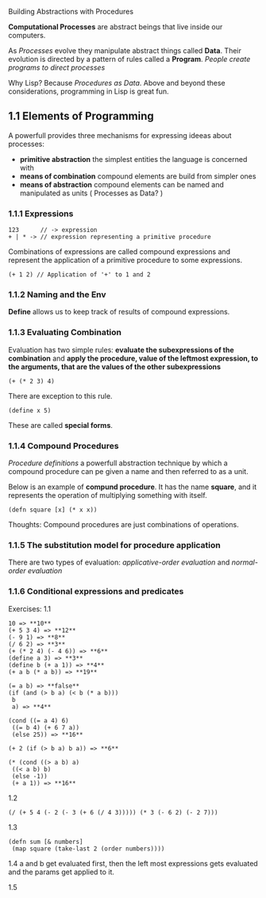 Building Abstractions with Procedures

**Computational Processes** are abstract beings that live inside our computers.

As *Processes* evolve they manipulate abstract things called **Data**. Their evolution is directed by a pattern of rules called a **Program**.
*People create programs to direct processes*

Why Lisp? Because *Procedures as Data*.
Above and beyond these considerations, programming in Lisp is great fun.

1.1 Elements of Programming
---------------------------

A powerfull provides three mechanisms for expressing ideeas about processes: 
  * **primitive abstraction** the simplest entities the language is concerned with
  * **means of combination** compound elements are build from simpler ones
  * **means of abstraction** compound elements can be named and manipulated as units ( Processes as Data? )
  
### 1.1.1 Expressions
```
123      // -> expression
+ | * -> // expression representing a primitive procedure
```

Combinations of expressions are called compound expressions and represent the application of a primitive procedure to some expressions. 
```
(+ 1 2) // Application of '+' to 1 and 2
```

### 1.1.2 Naming and the Env
**Define** allows us to keep track of results of compound expressions.

### 1.1.3 Evaluating Combination
Evaluation has two simple rules: **evaluate the subexpressions of the combination** and **apply the procedure, value of the leftmost expression, to the arguments, that are the values of the other subexpressions**
```
(+ (* 2 3) 4)
```
There are exception to this rule.
```
(define x 5)
```
These are called **special forms**.

### 1.1.4 Compound Procedures
*Procedure definitions* a powerfull abstraction technique by which a compound procedure can pe given a name and then referred to as a unit.

Below is an example of **compund procedure**. It has the name **square**, and it represents the operation of multiplying something with itself.
```
(defn square [x] (* x x))
```
Thoughts: Compound procedures are just combinations of operations.

### 1.1.5 The substitution model for procedure application
There are two types of evaluation: *applicative-order evaluation* and *normal-order evaluation*

### 1.1.6 Conditional expressions and predicates

Exercises:
1.1
```
10 => **10**
(+ 5 3 4) => **12**
(- 9 1) => **8**
(/ 6 2) => **3**
(+ (* 2 4) (- 4 6)) => **6**
(define a 3) => **3**
(define b (+ a 1)) => **4**
(+ a b (* a b)) => **19**

(= a b) => **false**
(if (and (> b a) (< b (* a b)))
 b
 a) => **4**
 
(cond ((= a 4) 6)
 ((= b 4) (+ 6 7 a))
 (else 25)) => **16**
 
(+ 2 (if (> b a) b a)) => **6**

(* (cond ((> a b) a)
 ((< a b) b)
 (else -1))
 (+ a 1)) => **16**
```
1.2
```
(/ (+ 5 4 (- 2 (- 3 (+ 6 (/ 4 3))))) (* 3 (- 6 2) (- 2 7)))
```
1.3
```
(defn sum [& numbers]
 (map square (take-last 2 (order numbers))))
```
1.4
a and b get evaluated first, then the left most expressions gets evaluated and the params get applied to it.

1.5

